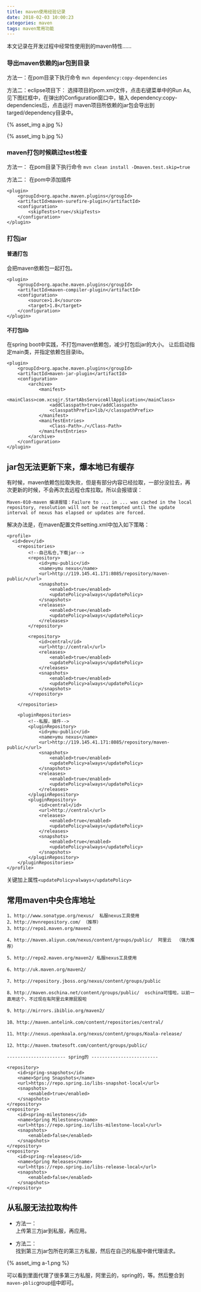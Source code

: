 ```yaml
---
title: maven使用经验记录
date: 2018-02-03 10:00:23
categories: maven
tags: maven常用功能
---
```


本文记录在开发过程中经常性使用到的maven特性……

### 导出maven依赖的jar包到目录

方法一：在pom目录下执行命令	
`mvn dependency:copy-dependencies`

方法二：eclipse项目下：
选择项目的pom.xml文件，点击右键菜单中的Run As,见下图红框中，在弹出的Configuration窗口中，输入 dependency:copy-dependencies后，点击运行
maven项目所依赖的jar包会导出到targed/dependency目录中。

{% asset_img a.jpg %} 

{% asset_img b.jpg %} 

### maven打包时候跳过test检查

方法一： 在pom目录下执行命令
`mvn clean install -Dmaven.test.skip=true`

方法二： 在pom中添加插件

    <plugin>
        <groupId>org.apache.maven.plugins</groupId>
        <artifactId>maven-surefire-plugin</artifactId>
        <configuration>
            <skipTests>true</skipTests>
        </configuration>
    </plugin>


### 打包jar

#### 普通打包
会把maven依赖包一起打包。

    <plugin>
        <groupId>org.apache.maven.plugins</groupId>
        <artifactId>maven-compiler-plugin</artifactId>
        <configuration>
            <source>1.8</source>
            <target>1.8</target>
        </configuration>
    </plugin>

#### 不打包lib
在spring boot中实践，不打包maven依赖包，减少打包后jar的大小。 
让后启动指定main类，并指定依赖包目录lib。

    <plugin>
        <groupId>org.apache.maven.plugins</groupId>
        <artifactId>maven-jar-plugin</artifactId>
        <configuration>
            <archive>
                <manifest>
                    <mainClass>com.xcsqjr.StartAbsServiceAllApplication</mainClass>
                    <addClasspath>true</addClasspath>
                    <classpathPrefix>lib/</classpathPrefix>
                </manifest>
                <manifestEntries>
                    <Class-Path>./</Class-Path>
                </manifestEntries>
            </archive>
        </configuration>
    </plugin>


## jar包无法更新下来，爆本地已有缓存

有时候，maven依赖包拉取失败，但是有部分内容已经拉取，一部分没拉去，再次更新的时候，不会再次去远程仓库拉取。所以会报错误：

    Maven-010-maven 编译报错：Failure to ... in ... was cached in the local repository, resolution will not be reattempted until the update interval of nexus has elapsed or updates are forced.


解决办法是，在maven配置文件setting.xml中加入如下策略：

    <profile>
      <id>dev</id>
        <repositories>
            <!--自己私仓,下载jar-->
            <repository>
                <id>ymu-public</id>
                <name>ymu nexus</name>
                <url>http://119.145.41.171:8085/repository/maven-public/</url>
                <snapshots>
                    <enabled>true</enabled>
                    <updatePolicy>always</updatePolicy>
                </snapshots>
                <releases>
                    <enabled>true</enabled>
                    <updatePolicy>always</updatePolicy>
                </releases>
            </repository>

            <repository>
                <id>central</id>
                <url>http://central</url>
                <releases>
                    <enabled>true</enabled>
                    <updatePolicy>always</updatePolicy>
                </releases>
                <snapshots>
                    <enabled>true</enabled>
                    <updatePolicy>always</updatePolicy>
                </snapshots>
            </repository>

        </repositories>

        <pluginRepositories>
            <!--私服，插件-->
            <pluginRepository>
                <id>ymu-public</id>
                <name>ymu nexus</name>
                <url>http://119.145.41.171:8085/repository/maven-public/</url>
                <snapshots>
                    <enabled>true</enabled>
                    <updatePolicy>always</updatePolicy>
                </snapshots>
                <releases>
                    <enabled>true</enabled>
                    <updatePolicy>always</updatePolicy>
                </releases>
            </pluginRepository>
            <pluginRepository>
                <id>central</id>
                <url>http://central</url>
                <releases>
                    <enabled>true</enabled>
                    <updatePolicy>always</updatePolicy>
                </releases>
                <snapshots>
                    <enabled>true</enabled>
                    <updatePolicy>always</updatePolicy>
                </snapshots>
            </pluginRepository>
        </pluginRepositories>
    </profile>
    
关键加上属性`<updatePolicy>always</updatePolicy> `

## 常用maven中央仓库地址

    1、http://www.sonatype.org/nexus/  私服nexus工具使用
    2、http://mvnrepository.com/ （推荐）
    3、http://repo1.maven.org/maven2
    
    4、http://maven.aliyun.com/nexus/content/groups/public/  阿里云  （强力推荐）
    
    5、http://repo2.maven.org/maven2/ 私服nexus工具使用
    
    6、http://uk.maven.org/maven2/
    
    7、http://repository.jboss.org/nexus/content/groups/public
    
    8、http://maven.oschina.net/content/groups/public/  oschina可惜啦，以前一直用这个，不过现在有阿里云来擦屁股啦
    
    9、http://mirrors.ibiblio.org/maven2/
    
    10、http://maven.antelink.com/content/repositories/central/
    
    11、http://nexus.openkoala.org/nexus/content/groups/Koala-release/
    
    12、http://maven.tmatesoft.com/content/groups/public/ 
    
    ---------------------- spring的 -------------------------
    
    <repository>
        <id>spring-snapshots</id>
        <name>Spring Snapshots</name>
        <url>https://repo.spring.io/libs-snapshot-local</url>
        <snapshots>
            <enabled>true</enabled>
        </snapshots>
    </repository>
    <repository>
        <id>spring-milestones</id>
        <name>Spring Milestones</name>
        <url>https://repo.spring.io/libs-milestone-local</url>
        <snapshots>
            <enabled>false</enabled>
        </snapshots>
    </repository>
    <repository>
        <id>spring-releases</id>
        <name>Spring Releases</name>
        <url>https://repo.spring.io/libs-release-local</url>
        <snapshots>
            <enabled>false</enabled>
        </snapshots>
    </repository>  
    
    
## 从私服无法拉取构件

- 方法一：  
上传第三方jar到私服，再应用。

- 方法二：  
找到第三方jar包所在的第三方私服，然后在自己的私服中做代理请求。    

{% asset_img a-1.png %} 

可以看到里面代理了很多第三方私服，阿里云的，spring的，等。然后整合到`maven-pblic`group组中即可。